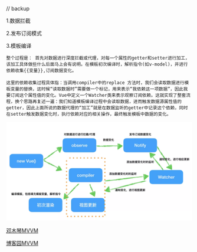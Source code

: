 // backup 

1.数据拦截

2.发布订阅模式

3.模板编译



```
整个过程是： 首先对数据进行深度拦截或代理，对每一个属性的getter和setter进行加工，该加工具体做些什么后面马上会有说明。在模板初次编译时，解析指令(如v-model)，并进行依赖收集{{变量}},订阅数据变化。

这里的依赖收集过程具体指：当调用compiler中的replace 方法时，我们会读取数据进行模板变量的替换，这时候“读取数据时”需要做一个标记，用来表示“我依赖这一项数据”，因此我要订阅这个属性值的变化。Vue中定义一个Watcher类来表示观察订阅依赖。这就实现了整套流程，换个思路再复述一遍：我们知道模板编译过程中会读取数据，进而触发数据源属性值的getter，因此上面所说的数据代理的“加工”就是在数据监听的getter中记录这个依赖，同时在setter触发数据变化时，执行依赖对应的相关操作，最终触发模板中数据的变化。
```

![Alt text](mvvm.png)



<a href='https://www.cnblogs.com/canfoo/p/6891868.html'>邓木琴MVVM</a>

<a href='https://segmentfault.com/a/1190000006599500'>博客园MVVM</a>

